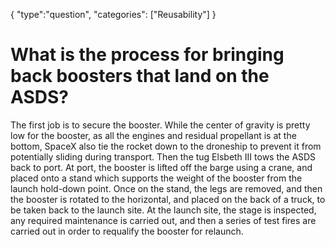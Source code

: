{
    "type":"question",
    "categories": ["Reusability"]
}

# What is the process for bringing back boosters that land on the ASDS?

The first job is to secure the booster. While the center of gravity is pretty low for the booster, as all the engines and residual propellant is at the bottom, SpaceX also tie the rocket down to the droneship to prevent it from potentially sliding during transport. Then the tug Elsbeth III tows the ASDS back to port. At port, the booster is lifted off the barge using a crane, and placed onto a stand which supports the weight of the booster from the launch hold-down point. Once on the stand, the legs are removed, and then the booster is rotated to the horizontal, and placed on the back of a truck, to be taken back to the launch site. At the launch site, the stage is inspected, any required maintenance is carried out, and then a series of test fires are carried out in order to requalify the booster for relaunch.

